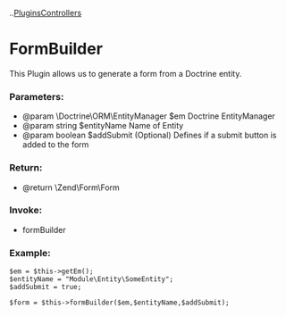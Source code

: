 ..[PluginsControllers](../PluginsController.md)
# FormBuilder 

This Plugin allows us to generate a form from a Doctrine entity.

### Parameters:
* @param \Doctrine\ORM\EntityManager $em  Doctrine EntityManager
* @param string $entityName Name of Entity
* @param boolean $addSubmit (Optional) Defines if a submit button is added to the form

### Return:
* @return \Zend\Form\Form

### Invoke:
* formBuilder

### Example:
```
$em = $this->getEm();
$entityName = "Module\Entity\SomeEntity";
$addSubmit = true;

$form = $this->formBuilder($em,$entityName,$addSubmit);
```